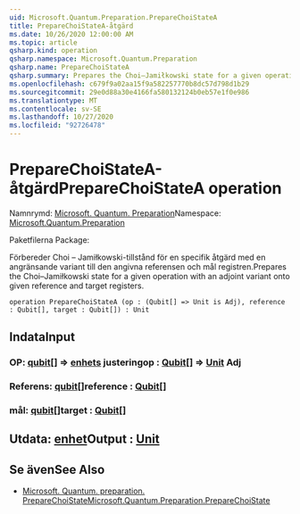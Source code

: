 ```yaml
---
uid: Microsoft.Quantum.Preparation.PrepareChoiStateA
title: PrepareChoiStateA-åtgärd
ms.date: 10/26/2020 12:00:00 AM
ms.topic: article
qsharp.kind: operation
qsharp.namespace: Microsoft.Quantum.Preparation
qsharp.name: PrepareChoiStateA
qsharp.summary: Prepares the Choi–Jamiłkowski state for a given operation with an adjoint variant onto given reference and target registers.
ms.openlocfilehash: c679f9a02aa15f9a582257770b8dc57d798d1b29
ms.sourcegitcommit: 29e0d88a30e4166fa580132124b0eb57e1f0e986
ms.translationtype: MT
ms.contentlocale: sv-SE
ms.lasthandoff: 10/27/2020
ms.locfileid: "92726478"
---
```

# <a name="preparechoistatea-operation"></a><span data-ttu-id="0cb78-102">PrepareChoiStateA-åtgärd</span><span class="sxs-lookup"><span data-stu-id="0cb78-102">PrepareChoiStateA operation</span></span>

<span data-ttu-id="0cb78-103">Namnrymd: [Microsoft. Quantum. Preparation](xref:Microsoft.Quantum.Preparation)</span><span class="sxs-lookup"><span data-stu-id="0cb78-103">Namespace: [Microsoft.Quantum.Preparation](xref:Microsoft.Quantum.Preparation)</span></span>

<span data-ttu-id="0cb78-104">Paketfilerna [](https://nuget.org/packages/)</span><span class="sxs-lookup"><span data-stu-id="0cb78-104">Package: [](https://nuget.org/packages/)</span></span>


<span data-ttu-id="0cb78-105">Förbereder Choi – Jamiłkowski-tillstånd för en specifik åtgärd med en angränsande variant till den angivna referensen och mål registren.</span><span class="sxs-lookup"><span data-stu-id="0cb78-105">Prepares the Choi–Jamiłkowski state for a given operation with an adjoint variant onto given reference and target registers.</span></span>

```qsharp
operation PrepareChoiStateA (op : (Qubit[] => Unit is Adj), reference : Qubit[], target : Qubit[]) : Unit
```


## <a name="input"></a><span data-ttu-id="0cb78-106">Indata</span><span class="sxs-lookup"><span data-stu-id="0cb78-106">Input</span></span>

### <a name="op--qubit--unit-adj"></a><span data-ttu-id="0cb78-107">OP: [qubit](xref:microsoft.quantum.lang-ref.qubit)[] => [enhets](xref:microsoft.quantum.lang-ref.unit) justering</span><span class="sxs-lookup"><span data-stu-id="0cb78-107">op : [Qubit](xref:microsoft.quantum.lang-ref.qubit)[] => [Unit](xref:microsoft.quantum.lang-ref.unit) Adj</span></span>




### <a name="reference--qubit"></a><span data-ttu-id="0cb78-108">Referens: [qubit](xref:microsoft.quantum.lang-ref.qubit)[]</span><span class="sxs-lookup"><span data-stu-id="0cb78-108">reference : [Qubit](xref:microsoft.quantum.lang-ref.qubit)[]</span></span>




### <a name="target--qubit"></a><span data-ttu-id="0cb78-109">mål: [qubit](xref:microsoft.quantum.lang-ref.qubit)[]</span><span class="sxs-lookup"><span data-stu-id="0cb78-109">target : [Qubit](xref:microsoft.quantum.lang-ref.qubit)[]</span></span>





## <a name="output--unit"></a><span data-ttu-id="0cb78-110">Utdata: [enhet](xref:microsoft.quantum.lang-ref.unit)</span><span class="sxs-lookup"><span data-stu-id="0cb78-110">Output : [Unit](xref:microsoft.quantum.lang-ref.unit)</span></span>



## <a name="see-also"></a><span data-ttu-id="0cb78-111">Se även</span><span class="sxs-lookup"><span data-stu-id="0cb78-111">See Also</span></span>

- [<span data-ttu-id="0cb78-112">Microsoft. Quantum. preparation. PrepareChoiState</span><span class="sxs-lookup"><span data-stu-id="0cb78-112">Microsoft.Quantum.Preparation.PrepareChoiState</span></span>](xref:Microsoft.Quantum.Preparation.PrepareChoiState)